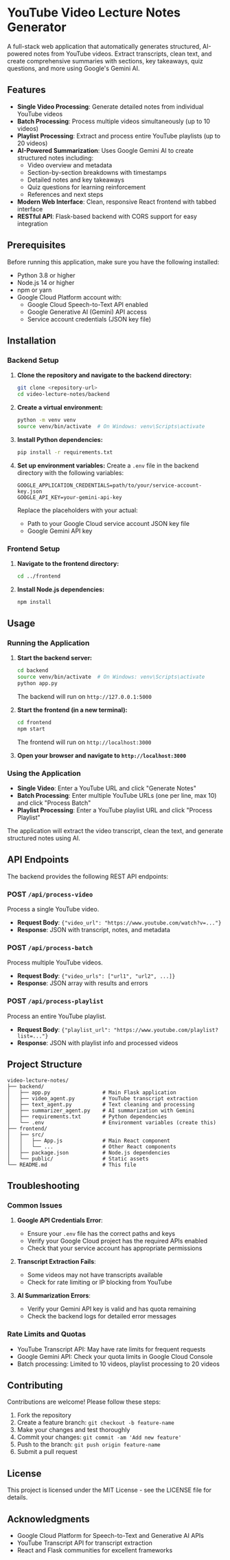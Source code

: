 # YouTube Video Lecture Notes Generator

A full-stack web application that automatically generates structured, AI-powered notes from YouTube videos. Extract transcripts, clean text, and create comprehensive summaries with sections, key takeaways, quiz questions, and more using Google's Gemini AI.

## Features

- **Single Video Processing**: Generate detailed notes from individual YouTube videos
- **Batch Processing**: Process multiple videos simultaneously (up to 10 videos)
- **Playlist Processing**: Extract and process entire YouTube playlists (up to 20 videos)
- **AI-Powered Summarization**: Uses Google Gemini AI to create structured notes including:
  - Video overview and metadata
  - Section-by-section breakdowns with timestamps
  - Detailed notes and key takeaways
  - Quiz questions for learning reinforcement
  - References and next steps
- **Modern Web Interface**: Clean, responsive React frontend with tabbed interface
- **RESTful API**: Flask-based backend with CORS support for easy integration

## Prerequisites

Before running this application, make sure you have the following installed:

- Python 3.8 or higher
- Node.js 14 or higher
- npm or yarn
- Google Cloud Platform account with:
  - Google Cloud Speech-to-Text API enabled
  - Google Generative AI (Gemini) API access
  - Service account credentials (JSON key file)

## Installation

### Backend Setup

1. **Clone the repository and navigate to the backend directory:**
   ```bash
   git clone <repository-url>
   cd video-lecture-notes/backend
   ```

2. **Create a virtual environment:**
   ```bash
   python -m venv venv
   source venv/bin/activate  # On Windows: venv\Scripts\activate
   ```

3. **Install Python dependencies:**
   ```bash
   pip install -r requirements.txt
   ```

4. **Set up environment variables:**
   Create a `.env` file in the backend directory with the following variables:
   ```
   GOOGLE_APPLICATION_CREDENTIALS=path/to/your/service-account-key.json
   GOOGLE_API_KEY=your-gemini-api-key
   ```

   Replace the placeholders with your actual:
   - Path to your Google Cloud service account JSON key file
   - Google Gemini API key

### Frontend Setup

1. **Navigate to the frontend directory:**
   ```bash
   cd ../frontend
   ```

2. **Install Node.js dependencies:**
   ```bash
   npm install
   ```

## Usage

### Running the Application

1. **Start the backend server:**
   ```bash
   cd backend
   source venv/bin/activate  # On Windows: venv\Scripts\activate
   python app.py
   ```
   The backend will run on `http://127.0.0.1:5000`

2. **Start the frontend (in a new terminal):**
   ```bash
   cd frontend
   npm start
   ```
   The frontend will run on `http://localhost:3000`

3. **Open your browser and navigate to `http://localhost:3000`**

### Using the Application

- **Single Video**: Enter a YouTube URL and click "Generate Notes"
- **Batch Processing**: Enter multiple YouTube URLs (one per line, max 10) and click "Process Batch"
- **Playlist Processing**: Enter a YouTube playlist URL and click "Process Playlist"

The application will extract the video transcript, clean the text, and generate structured notes using AI.

## API Endpoints

The backend provides the following REST API endpoints:

### POST `/api/process-video`
Process a single YouTube video.
- **Request Body**: `{"video_url": "https://www.youtube.com/watch?v=..."}`
- **Response**: JSON with transcript, notes, and metadata

### POST `/api/process-batch`
Process multiple YouTube videos.
- **Request Body**: `{"video_urls": ["url1", "url2", ...]}`
- **Response**: JSON array with results and errors

### POST `/api/process-playlist`
Process an entire YouTube playlist.
- **Request Body**: `{"playlist_url": "https://www.youtube.com/playlist?list=..."}`
- **Response**: JSON with playlist info and processed videos

## Project Structure

```
video-lecture-notes/
├── backend/
│   ├── app.py                 # Main Flask application
│   ├── video_agent.py         # YouTube transcript extraction
│   ├── text_agent.py          # Text cleaning and processing
│   ├── summarizer_agent.py    # AI summarization with Gemini
│   ├── requirements.txt       # Python dependencies
│   └── .env                   # Environment variables (create this)
├── frontend/
│   ├── src/
│   │   ├── App.js             # Main React component
│   │   └── ...                # Other React components
│   ├── package.json           # Node.js dependencies
│   └── public/                # Static assets
└── README.md                  # This file
```

## Troubleshooting

### Common Issues

1. **Google API Credentials Error**:
   - Ensure your `.env` file has the correct paths and keys
   - Verify your Google Cloud project has the required APIs enabled
   - Check that your service account has appropriate permissions

2. **Transcript Extraction Fails**:
   - Some videos may not have transcripts available
   - Check for rate limiting or IP blocking from YouTube

3. **AI Summarization Errors**:
   - Verify your Gemini API key is valid and has quota remaining
   - Check the backend logs for detailed error messages

### Rate Limits and Quotas

- YouTube Transcript API: May have rate limits for frequent requests
- Google Gemini API: Check your quota limits in Google Cloud Console
- Batch processing: Limited to 10 videos, playlist processing to 20 videos

## Contributing

Contributions are welcome! Please follow these steps:

1. Fork the repository
2. Create a feature branch: `git checkout -b feature-name`
3. Make your changes and test thoroughly
4. Commit your changes: `git commit -am 'Add new feature'`
5. Push to the branch: `git push origin feature-name`
6. Submit a pull request

## License

This project is licensed under the MIT License - see the LICENSE file for details.

## Acknowledgments

- Google Cloud Platform for Speech-to-Text and Generative AI APIs
- YouTube Transcript API for transcript extraction
- React and Flask communities for excellent frameworks

